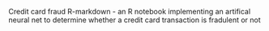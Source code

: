 Credit card fraud R-markdown - an R notebook implementing an artifical neural net to determine whether a credit card transaction is fradulent or not
